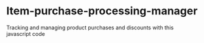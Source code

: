 # Item-purchase-processing-manager
Tracking and managing product purchases and discounts with this javascript code
